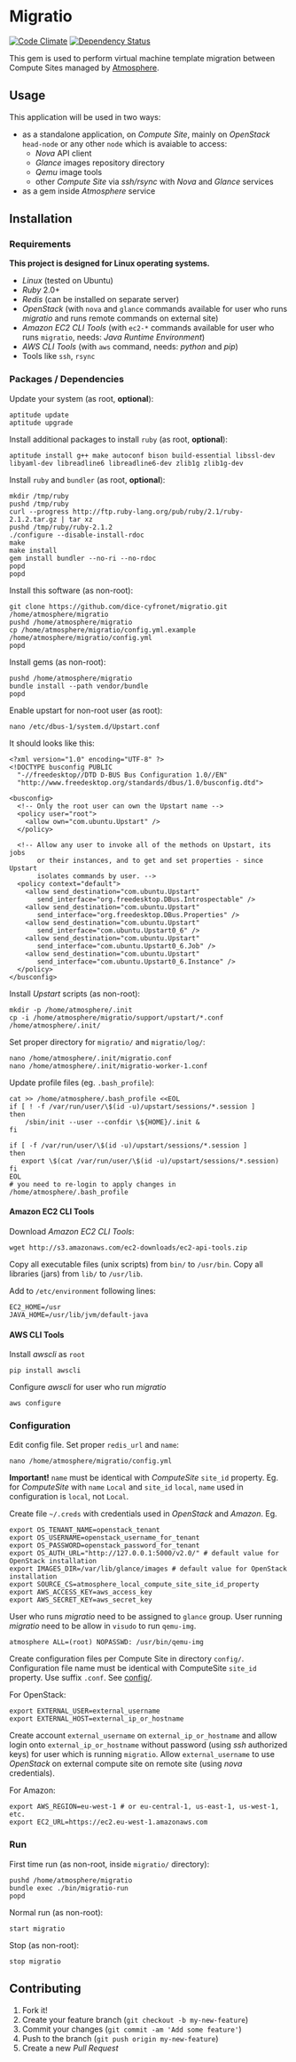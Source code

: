 # Migratio

[![Code Climate](https://codeclimate.com/github/dice-cyfronet/migratio/badges/gpa.svg?style=flat)](https://codeclimate.com/github/dice-cyfronet/migratio)
[![Dependency Status](https://gemnasium.com/dice-cyfronet/migratio.svg)](https://gemnasium.com/dice-cyfronet/migratio)

This gem is used to perform virtual machine template migration between Compute Sites managed by [Atmosphere](https://github.com/dice-cyfronet/atmosphere).

## Usage

This application will be used in two ways:

* as a standalone application, on *Compute Site*, mainly on *OpenStack* `head-node` or any other `node` which is avaiable to access:
  * *Nova* API client
  * *Glance* images repository directory
  * *Qemu* image tools
  * other *Compute Site* via *ssh/rsync* with *Nova* and *Glance* services
* as a gem inside *Atmosphere* service

## Installation

### Requirements

**This project is designed for Linux operating systems.**

- *Linux* (tested on Ubuntu)
- *Ruby* 2.0+
- *Redis* (can be installed on separate server)
- *OpenStack* (with `nova` and `glance` commands available for user who runs *migratio* and runs remote commands on external site)
- *Amazon EC2 CLI Tools* (with `ec2-*` commands available for user who runs `migratio`, needs: *Java Runtime Environment*)
- *AWS CLI Tools* (with `aws` command, needs: *python* and *pip*)
- Tools like `ssh`, `rsync`

### Packages / Dependencies

Update your system (as root, **optional**):

    aptitude update
    aptitude upgrade

Install additional packages to install `ruby` (as root, **optional**):

    aptitude install g++ make autoconf bison build-essential libssl-dev libyaml-dev libreadline6 libreadline6-dev zlib1g zlib1g-dev

Install `ruby` and `bundler` (as root, **optional**):

    mkdir /tmp/ruby
    pushd /tmp/ruby
    curl --progress http://ftp.ruby-lang.org/pub/ruby/2.1/ruby-2.1.2.tar.gz | tar xz
    pushd /tmp/ruby/ruby-2.1.2
    ./configure --disable-install-rdoc
    make
    make install
    gem install bundler --no-ri --no-rdoc
    popd
    popd

Install this software (as non-root):

    git clone https://github.com/dice-cyfronet/migratio.git /home/atmosphere/migratio
    pushd /home/atmosphere/migratio
    cp /home/atmosphere/migratio/config.yml.example /home/atmosphere/migratio/config.yml
    popd

Install gems (as non-root):

    pushd /home/atmosphere/migratio
    bundle install --path vendor/bundle
    popd

Enable upstart for non-root user (as root):

    nano /etc/dbus-1/system.d/Upstart.conf

It should looks like this:

    <?xml version="1.0" encoding="UTF-8" ?>
    <!DOCTYPE busconfig PUBLIC
      "-//freedesktop//DTD D-BUS Bus Configuration 1.0//EN"
      "http://www.freedesktop.org/standards/dbus/1.0/busconfig.dtd">
    
    <busconfig>
      <!-- Only the root user can own the Upstart name -->
      <policy user="root">
        <allow own="com.ubuntu.Upstart" />
      </policy>
    
      <!-- Allow any user to invoke all of the methods on Upstart, its jobs
           or their instances, and to get and set properties - since Upstart
           isolates commands by user. -->
      <policy context="default">
        <allow send_destination="com.ubuntu.Upstart"
           send_interface="org.freedesktop.DBus.Introspectable" />
        <allow send_destination="com.ubuntu.Upstart"
           send_interface="org.freedesktop.DBus.Properties" />
        <allow send_destination="com.ubuntu.Upstart"
           send_interface="com.ubuntu.Upstart0_6" />
        <allow send_destination="com.ubuntu.Upstart"
           send_interface="com.ubuntu.Upstart0_6.Job" />
        <allow send_destination="com.ubuntu.Upstart"
           send_interface="com.ubuntu.Upstart0_6.Instance" />
      </policy>
    </busconfig>

Install *Upstart* scripts (as non-root):

    mkdir -p /home/atmosphere/.init
    cp -i /home/atmosphere/migratio/support/upstart/*.conf /home/atmosphere/.init/

Set proper directory for `migratio/` and `migratio/log/`:

    nano /home/atmosphere/.init/migratio.conf
    nano /home/atmosphere/.init/migratio-worker-1.conf

Update profile files (eg. `.bash_profile`):

    cat >> /home/atmosphere/.bash_profile <<EOL
    if [ ! -f /var/run/user/\$(id -u)/upstart/sessions/*.session ]
    then
        /sbin/init --user --confdir \${HOME}/.init &
    fi
    
    if [ -f /var/run/user/\$(id -u)/upstart/sessions/*.session ]
    then
       export \$(cat /var/run/user/\$(id -u)/upstart/sessions/*.session)
    fi
    EOL
    # you need to re-login to apply changes in /home/atmosphere/.bash_profile

#### Amazon EC2 CLI Tools

Download *Amazon EC2 CLI Tools*:

    wget http://s3.amazonaws.com/ec2-downloads/ec2-api-tools.zip

Copy all executable files (unix scripts) from `bin/` to `/usr/bin`. Copy all libraries (jars) from `lib/` to `/usr/lib`.
 
Add to `/etc/environment` following lines:

    EC2_HOME=/usr
    JAVA_HOME=/usr/lib/jvm/default-java

#### AWS CLI Tools

Install *awscli* as `root`

    pip install awscli

Configure *awscli* for user who run *migratio*

    aws configure

### Configuration

Edit config file. Set proper `redis_url` and `name`:

    nano /home/atmosphere/migratio/config.yml

**Important!** `name` must be identical with *ComputeSite* `site_id` property. Eg. for *ComputeSite* with `name` `Local` and `site_id` `local`, `name` used in configuration is `local`, not `Local`.

Create file `~/.creds` with credentials used in *OpenStack* and *Amazon*. Eg.

    export OS_TENANT_NAME=openstack_tenant
    export OS_USERNAME=openstack_username_for_tenant
    export OS_PASSWORD=openstack_password_for_tenant
    export OS_AUTH_URL="http://127.0.0.1:5000/v2.0/" # default value for OpenStack installation
    export IMAGES_DIR=/var/lib/glance/images # default value for OpenStack installation
    export SOURCE_CS=atmosphere_local_compute_site_site_id_property
    export AWS_ACCESS_KEY=aws_access_key
    export AWS_SECRET_KEY=aws_secret_key

User who runs *migratio* need to be assigned to `glance` group. User running *migratio* need to be allow in `visudo` to run `qemu-img`.

    atmosphere ALL=(root) NOPASSWD: /usr/bin/qemu-img

Create configuration files per Compute Site in directory `config/`. Configuration file name must be identical with ComputeSite `site_id` property. Use suffix `.conf`. See [config/](config/).

For OpenStack:

    export EXTERNAL_USER=external_username
    export EXTERNAL_HOST=external_ip_or_hostname

Create account `external_username` on `external_ip_or_hostname` and allow login onto `external_ip_or_hostname` without password (using *ssh* authorized keys) for user which is running `migratio`. Allow `external_username` to use *OpenStack* on external compute site on remote site (using *nova* credentials).

For Amazon:

    export AWS_REGION=eu-west-1 # or eu-central-1, us-east-1, us-west-1, etc.
    export EC2_URL=https://ec2.eu-west-1.amazonaws.com

### Run

First time run (as non-root, inside `migratio/` directory):

    pushd /home/atmosphere/migratio
    bundle exec ./bin/migratio-run
    popd

Normal run (as non-root):

    start migratio

Stop (as non-root):

    stop migratio

## Contributing

1. Fork it!
2. Create your feature branch (`git checkout -b my-new-feature`)
3. Commit your changes (`git commit -am 'Add some feature'`)
4. Push to the branch (`git push origin my-new-feature`)
5. Create a new *Pull Request*
